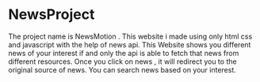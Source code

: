 # NewsProject
The project name is NewsMotion . This website i made using only html css and javascript with the help of news api.
This Website shows you different news of your interest if and only the api is able to fetch that news from different resources. 
Once you click on news , it will redirect you to the original source of news. You can search news based on your interest. 
